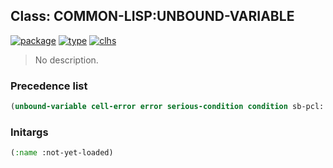 ## Class: COMMON-LISP:UNBOUND-VARIABLE
[![package](https://img.shields.io/badge/Package-COMMON--LISP-5f9ea0.svg?style=social&colorA=999999)](../) [![type](https://img.shields.io/badge/Type-Class-5f9ea0.svg?style=social&colorA=999999)](../#class) [![clhs](https://img.shields.io/badge/CLHS-UNBOUND--VARIABLE-5f9ea0.svg?style=social&colorA=999999)](http://www.lispworks.com/documentation/HyperSpec/Body/e_unbo_1.htm) 

> No description.

### Precedence list
```cl
(unbound-variable cell-error error serious-condition condition sb-pcl::slot-object t)
```
### Initargs
```cl
(:name :not-yet-loaded)
```
